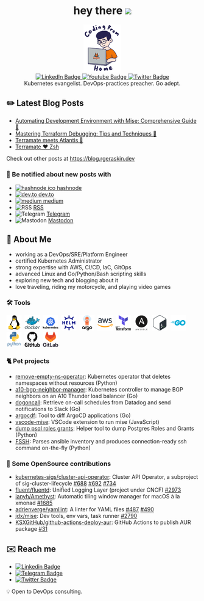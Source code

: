 <div id="header" align="center">
<h1>
  hey there
  <img src="https://media.giphy.com/media/hvRJCLFzcasrR4ia7z/giphy.gif" width="30px"/>
</h1>
  <img src="static/coding.png" width="100"/>
</div>
<div id="badges" align="center">
  <a href="https://linkedin.com/in/rgeraskin/">
    <img src="https://img.shields.io/badge/LinkedIn-blue?style=for-the-badge&logo=linkedin&logoColor=white" alt="LinkedIn Badge"/>
  </a>
  <a href="https://t.me/rgeraskin">
    <img src="https://img.shields.io/badge/Telegram-blue?style=for-the-badge&logo=telegram&logoColor=white" alt="Youtube Badge"/>
  </a>
  <a href="https://x.com/kuberroman">
    <img src="https://img.shields.io/badge/Twitter-blue?style=for-the-badge&logo=x&logoColor=white" alt="Twitter Badge"/>
  </a>
</div>
<div align="center">Kubernetes evangelist. DevOps-practices preacher. Go adept.</div>

## ✏️ Latest Blog Posts
<!-- BLOG-POST-LIST:START -->
- [Automating Development Environment with Mise: Comprehensive Guide 💫](https://rgeraskin.hashnode.dev/dev-env-with-mise)
- [Mastering Terraform Debugging: Tips and Techniques 🔧](https://rgeraskin.hashnode.dev/terraform-expressions-debugging)
- [Terramate meets Atlantis 🚀](https://rgeraskin.hashnode.dev/terramate-atlantis)
- [Terramate ❤️ Zsh](https://rgeraskin.hashnode.dev/terramate-zsh)
<!-- BLOG-POST-LIST:END -->

Check out other posts at https://blog.rgeraskin.dev

### 🔔 Be notified about new posts with
- [![hashnode ico](https://cdn.hashnode.com/res/hashnode/image/upload/v1611242187756/TRTNYp32O.png) hashnode](https://rgeraskin.hashnode.dev)
- [![dev.to](https://media.dev.to/dynamic/image/width=16,height=,fit=scale-down,gravity=auto,format=auto/https%3A%2F%2Fdev-to-uploads.s3.amazonaws.com%2Fuploads%2Farticles%2F8j7kvp660rqzt99zui8e.png) dev.to](https://dev.to/rgeraskin)
- <a href="https://rgeraskin.medium.com"><img src="https://miro.medium.com/v2/5d8de952517e8160e40ef9841c781cdc14a5db313057fa3c3de41c6f5b494b19" title="medium" alt="medium" width="16" height="16"/> medium</a>
- ![RSS](https://upload.wikimedia.org/wikipedia/commons/thumb/4/43/Feed-icon.svg/16px-Feed-icon.svg.png) [RSS](https://rgeraskin.hashnode.dev/rss.xml)
- ![Telegram](https://telegram.org/img/favicon-16x16.png) [Telegram](https://t.me/kuberroman)
- ![Mastodon](https://mastodon.social/packs/media/icons/favicon-16x16-c58fdef40ced38d582d5b8eed9d15c5a.png) [Mastodon](https://mastodon.social/@rgeraskin)

## 💬 About Me

- working as a DevOps/SRE/Platform Engineer
- certified Kubernetes Administrator
- strong expertise with AWS, CI/CD, IaC, GitOps
- advanced Linux and Go/Python/Bash scripting skills
- exploring new tech and blogging about it
- love traveling, riding my motorcycle, and playing video games

### 🛠 Tools
<div>
  <img src="https://raw.githubusercontent.com/devicons/devicon/refs/heads/master/icons/linux/linux-original.svg" title="Linux" alt="Linux" width="40" height="40"/>&nbsp;
  <img src="https://raw.githubusercontent.com/devicons/devicon/refs/heads/master/icons/docker/docker-original-wordmark.svg" title="Docker" alt="Docker" width="40" height="40"/>&nbsp;
  <img src="https://raw.githubusercontent.com/devicons/devicon/refs/heads/master/icons/kubernetes/kubernetes-original-wordmark.svg" title="kubernetes" alt="kubernetes" width="40" height="40"/>&nbsp;
  <img src="https://raw.githubusercontent.com/devicons/devicon/refs/heads/master/icons/helm/helm-original.svg" title="Helm" alt="Helm" width="40" height="40"/>&nbsp;
  <img src="https://raw.githubusercontent.com/devicons/devicon/refs/heads/master/icons/argocd/argocd-original-wordmark.svg" title="ArgoCD" alt="ArgoCD" width="40" height="40"/>&nbsp;
  <img src="https://raw.githubusercontent.com/devicons/devicon/refs/heads/master/icons/amazonwebservices/amazonwebservices-original-wordmark.svg" title="AWS" alt="AWS" width="40" height="40"/>&nbsp;
  <img src="https://raw.githubusercontent.com/devicons/devicon/refs/heads/master/icons/terraform/terraform-original-wordmark.svg" title="Terraform" alt="Terraform" width="40" height="40"/>&nbsp;
  <img src="https://raw.githubusercontent.com/devicons/devicon/refs/heads/master/icons/ansible/ansible-original-wordmark.svg" title="Ansible" alt="Ansible" width="40" height="40"/>&nbsp;
  <img src="https://raw.githubusercontent.com/devicons/devicon/refs/heads/master/icons/bash/bash-original.svg" title="Bash" alt="Bash" width="40" height="40"/>&nbsp;
  <img src="https://raw.githubusercontent.com/devicons/devicon/refs/heads/master/icons/go/go-original-wordmark.svg" title="Go" alt="Go" width="40" height="40"/>&nbsp;
  <img src="https://raw.githubusercontent.com/devicons/devicon/refs/heads/master/icons/python/python-original-wordmark.svg" title="Python" alt="Python" width="40" height="40"/>&nbsp;
  <img src="https://raw.githubusercontent.com/devicons/devicon/refs/heads/master/icons/github/github-original-wordmark.svg" title="Github" alt="Github" width="40" height="40"/>&nbsp;
  <img src="https://raw.githubusercontent.com/devicons/devicon/refs/heads/master/icons/gitlab/gitlab-original-wordmark.svg" title="Gitlab" alt="Gitlab" width="40" height="40"/>&nbsp;
</div>

### 🐈 Pet projects
- [remove-empty-ns-operator](https://github.com/rgeraskin/remove-empty-ns-operator): Kubernetes operator that deletes namespaces without resources (Python)
- [a10-bgp-neighbor-manager](https://github.com/rgeraskin/a10-bgp-neighbor-manager): Kubernetes controller to manage BGP neighbors on an A10 Thunder load balancer (Go)
- [dogoncall](https://github.com/rgeraskin/dogoncall): Retrieve on-call schedules from Datadog and send notifications to Slack (Go)
- [argocdf](https://github.com/rgeraskin/argocdf): Tool to diff ArgoCD applications (Go)
- [vscode-mise](https://github.com/rgeraskin/vscode-mise): VSCode extension to run mise (JavaScript)
- [dump psql roles grants](https://github.com/rgeraskin/dump_psql_roles_grants): Helper tool to dump Postgres Roles and Grants (Python)
- [FSSH](https://github.com/rgeraskin/fssh): Parses ansible inventory and produces connection-ready ssh command on-the-fly (Python)

### 🔀 Some OpenSource contributions

- [kubernetes-sigs/cluster-api-operator](https://github.com/kubernetes-sigs/cluster-api-operator/): Cluster API Operator, a subproject of sig-cluster-lifecycle [#688](https://github.com/kubernetes-sigs/cluster-api-operator/pull/688) [#692](https://github.com/kubernetes-sigs/cluster-api-operator/pull/692) [#734](https://github.com/kubernetes-sigs/cluster-api-operator/pull/734)
- [fluent/fluentd](https://github.com/fluent/fluentd/): Unified Logging Layer (project under CNCF) [#2973](https://github.com/fluent/fluentd/pull/2973)
- [ianyh/Amethyst](https://github.com/ianyh/Amethyst/): Automatic tiling window manager for macOS à la xmonad [#1685](https://github.com/ianyh/Amethyst/pull/1685)
- [adrienverge/yamllint](https://github.com/adrienverge/yamllint/): A linter for YAML files [#487](https://github.com/adrienverge/yamllint/pull/487) [#490](https://github.com/adrienverge/yamllint/pull/490)
- [jdx/mise](https://github.com/jdx/mise/): Dev tools, env vars, task runner [#2790](https://github.com/jdx/mise/pull/2790)
- [KSXGitHub/github-actions-deploy-aur](https://github.com/KSXGitHub/github-actions-deploy-aur): GitHub Actions to publish AUR package [#31](https://github.com/KSXGitHub/github-actions-deploy-aur/pull/31)

## ✉️ Reach me


- [![Linkedin Badge](https://img.shields.io/badge/-rgeraskin-blue?style=flat&logo=Linkedin&logoColor=white)](https://linkedin.com/in/rgeraskin/)
- [![Telegram Badge](https://img.shields.io/badge/-rgeraskin-blue?style=flat&logo=Telegram&logoColor=white)](https://t.me/rgeraskin)
- [![Twitter Badge](https://img.shields.io/badge/-kuberroman-blue?style=flat&logo=X&logoColor=white)](https://x.com/kuberroman)

💡 Open to DevOps consulting.
